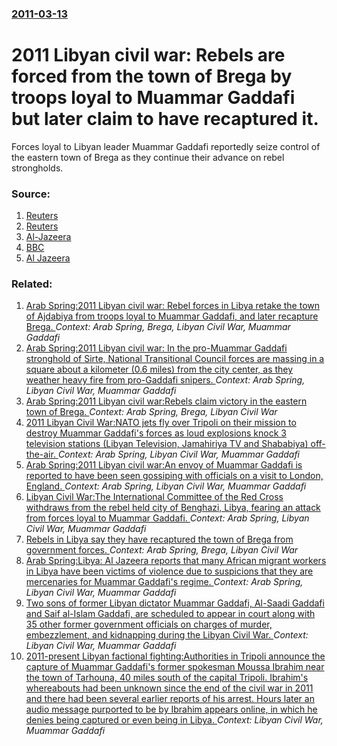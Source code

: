 ### [2011-03-13](/news/2011/03/13/index.md)

# 2011 Libyan civil war: Rebels are forced from the town of Brega by troops loyal to Muammar Gaddafi but later claim to have recaptured it. 

Forces loyal to Libyan leader Muammar Gaddafi reportedly seize control of the eastern town of Brega as they continue their advance on rebel strongholds.


### Source:

1. [Reuters](http://www.reuters.com/article/2011/03/13/us-bahrain-protest-financial-idUSTRE72C0R620110313)
2. [Reuters](http://www.reuters.com/article/2011/03/13/us-yemen-idUSTRE72C0Y320110313?feedType=RSS&feedName=topNews&WT.tsrc=Social%20Media&WT.z_smid=twtr-reuters_TopNews&WT.z_smid_dest=Twitter)
3. [Al-Jazeera](http://blogs.aljazeera.net/live/africa/libya-live-blog-march-13)
4. [BBC](http://www.bbc.co.uk/news/world-africa-12726032)
5. [Al Jazeera](http://english.aljazeera.net/news/middleeast/2011/03/201131375850321229.html)

### Related:

1. [Arab Spring:2011 Libyan civil war: Rebel forces in Libya retake the town of Ajdabiya from troops loyal to Muammar Gaddafi, and later recapture Brega. ](/news/2011/03/26/arab-spring-p2011-libyan-civil-war-rebel-forces-in-libya-retake-the-town-of-ajdabiya-from-troops-loyal-to-muammar-gaddafi-and-later-recapt.md) _Context: Arab Spring, Brega, Libyan Civil War, Muammar Gaddafi_
2. [Arab Spring:2011 Libyan civil war: In the pro-Muammar Gaddafi stronghold of Sirte, National Transitional Council forces are massing in a square about a kilometer (0.6 miles) from the city center, as they weather heavy fire from pro-Gaddafi snipers. ](/news/2011/09/24/arab-spring-p2011-libyan-civil-war-in-the-pro-muammar-gaddafi-stronghold-of-sirte-national-transitional-council-forces-are-massing-in-a-sq.md) _Context: Arab Spring, Libyan Civil War, Muammar Gaddafi_
3. [Arab Spring:2011 Libyan civil war:Rebels claim victory in the eastern town of Brega. ](/news/2011/07/18/arab-spring-p2011-libyan-civil-war-prebels-claim-victory-in-the-eastern-town-of-brega.md) _Context: Arab Spring, Brega, Libyan Civil War_
4. [2011 Libyan Civil War:NATO jets fly over Tripoli on their mission to destroy Muammar Gaddafi's forces as loud explosions knock 3 television stations (Libyan Television, Jamahiriya TV and Shababiya)  off-the-air. ](/news/2011/04/25/2011-libyan-civil-war-pnato-jets-fly-over-tripoli-on-their-mission-to-destroy-muammar-gaddafi-s-forces-as-loud-explosions-knock-3-television.md) _Context: Arab Spring, Libyan Civil War, Muammar Gaddafi_
5. [Arab Spring:2011 Libyan civil war:An envoy of Muammar Gaddafi is reported to have been seen gossiping with officials on a visit to London, England. ](/news/2011/04/1/arab-spring-p2011-libyan-civil-war-pan-envoy-of-muammar-gaddafi-is-reported-to-have-been-seen-gossiping-with-officials-on-a-visit-to-london.md) _Context: Arab Spring, Libyan Civil War, Muammar Gaddafi_
6. [Libyan Civil War:The International Committee of the Red Cross withdraws from the rebel held city of Benghazi, Libya, fearing an attack from forces loyal to Muammar Gaddafi. ](/news/2011/03/17/libyan-civil-war-pthe-international-committee-of-the-red-cross-withdraws-from-the-rebel-held-city-of-benghazi-libya-fearing-an-attack-from.md) _Context: Arab Spring, Libyan Civil War, Muammar Gaddafi_
7. [Rebels in Libya say they have recaptured the town of Brega from government forces. ](/news/2011/03/14/rebels-in-libya-say-they-have-recaptured-the-town-of-brega-from-government-forces.md) _Context: Arab Spring, Brega, Libyan Civil War_
8. [Arab Spring:Libya: Al Jazeera reports that many African migrant workers in Libya have been victims of violence due to suspicions that they are mercenaries for Muammar Gaddafi's regime. ](/news/2011/02/28/arab-spring-plibya-pal-jazeera-reports-that-many-african-migrant-workers-in-libya-have-been-victims-of-violence-due-to-suspicions-that-they.md) _Context: Arab Spring, Libyan Civil War, Muammar Gaddafi_
9. [Two sons of former Libyan dictator Muammar Gaddafi, Al-Saadi Gaddafi and Saif al-Islam Gaddafi, are scheduled to appear in court along with 35 other former government officials on charges of murder, embezzlement, and kidnapping during the Libyan Civil War. ](/news/2014/04/14/two-sons-of-former-libyan-dictator-muammar-gaddafi-al-saadi-gaddafi-and-saif-al-islam-gaddafi-are-scheduled-to-appear-in-court-along-with.md) _Context: Libyan Civil War, Muammar Gaddafi_
10. [2011-present Libyan factional fighting:Authorities in Tripoli announce the capture of Muammar Gaddafi's former spokesman Moussa Ibrahim near the town of Tarhouna, 40 miles south of the capital Tripoli. Ibrahim's whereabouts had been unknown since the end of the civil war in 2011 and there had been several earlier reports of his arrest. Hours later an audio message purported to be by Ibrahim appears online, in which he denies being captured or even being in Libya. ](/news/2012/10/20/2011apresent-libyan-factional-fighting-pauthorities-in-tripoli-announce-the-capture-of-muammar-gaddafi-s-former-spokesman-moussa-ibrahim-n.md) _Context: Libyan Civil War, Muammar Gaddafi_
